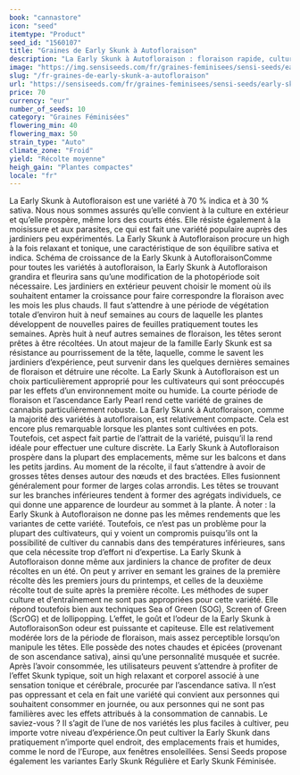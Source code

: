 ```yaml
---
book: "cannastore"
icon: "seed"
itemtype: "Product"
seed_id: "1560107"
title: "Graines de Early Skunk à Autofloraison"
description: "La Early Skunk à Autofloraison : floraison rapide, culture aisée. Mélange à 70 % indica et à 30 % sativa au high à la fois relaxant et tonique."
image: "https://img.sensiseeds.com/fr/graines-feminisees/sensi-seeds/early-skunk-autofloraison-image.png"
slug: "/fr-graines-de-early-skunk-a-autofloraison"
url: "https://sensiseeds.com/fr/graines-feminisees/sensi-seeds/early-skunk-autofloraison?a_aid=cannastore"
price: 70
currency: "eur"
number_of_seeds: 10
category: "Graines Féminisées"
flowering_min: 40
flowering_max: 50
strain_type: "Auto"
climate_zone: "Froid"
yield: "Récolte moyenne"
heigh_gain: "Plantes compactes"
locale: "fr"
---
```

La Early Skunk à Autofloraison est une variété à 70 % indica et à 30 % sativa. Nous nous sommes assurés qu’elle convient à la culture en extérieur et qu’elle prospère, même lors des courts étés. Elle résiste également à la moisissure et aux parasites, ce qui est fait une variété populaire auprès des jardiniers peu expérimentés. La Early Skunk à Autofloraison procure un high à la fois relaxant et tonique, une caractéristique de son équilibre sativa et indica. Schéma de croissance de la Early Skunk à AutofloraisonComme pour toutes les variétés à autofloraison, la Early Skunk à Autofloraison grandira et fleurira sans qu’une modification de la photopériode soit nécessaire. Les jardiniers en extérieur peuvent choisir le moment où ils souhaitent entamer la croissance pour faire correspondre la floraison avec les mois les plus chauds. Il faut s’attendre à une période de végétation totale d’environ huit à neuf semaines au cours de laquelle les plantes développent de nouvelles paires de feuilles pratiquement toutes les semaines. Après huit à neuf autres semaines de floraison, les têtes seront prêtes à être récoltées. Un atout majeur de la famille Early Skunk est sa résistance au pourrissement de la tête, laquelle, comme le savent les jardiniers d’expérience, peut survenir dans les quelques dernières semaines de floraison et détruire une récolte. La Early Skunk à Autofloraison est un choix particulièrement approprié pour les cultivateurs qui sont préoccupés par les effets d’un environnement moite ou humide. La courte période de floraison et l’ascendance Early Pearl rend cette variété de graines de cannabis particulièrement robuste. La Early Skunk à Autofloraison, comme la majorité des variétés à autofloraison, est relativement compacte. Cela est encore plus remarquable lorsque les plantes sont cultivées en pots. Toutefois, cet aspect fait partie de l’attrait de la variété, puisqu’il la rend idéale pour effectuer une culture discrète. La Early Skunk à Autofloraison prospère dans la plupart des emplacements, même sur les balcons et dans les petits jardins. Au moment de la récolte, il faut s’attendre à avoir de grosses têtes denses autour des nœuds et des bractées. Elles fusionnent généralement pour former de larges colas arrondis. Les têtes se trouvant sur les branches inférieures tendent à former des agrégats individuels, ce qui donne une apparence de lourdeur au sommet à la plante. À noter : la Early Skunk à Autofloraison ne donne pas les mêmes rendements que les variantes de cette variété. Toutefois, ce n’est pas un problème pour la plupart des cultivateurs, qui y voient un compromis puisqu’ils ont la possibilité de cultiver du cannabis dans des températures inférieures, sans que cela nécessite trop d’effort ni d’expertise. La Early Skunk à Autofloraison donne même aux jardiniers la chance de profiter de deux récoltes en un été. On peut y arriver en semant les graines de la première récolte dès les premiers jours du printemps, et celles de la deuxième récolte tout de suite après la première récolte. Les méthodes de super culture et d’entraînement ne sont pas appropriées pour cette variété. Elle répond toutefois bien aux techniques Sea of Green (SOG), Screen of Green (ScrOG) et de lollipopping. L’effet, le goût et l’odeur de la Early Skunk à AutofloraisonSon odeur est puissante et capiteuse. Elle est relativement modérée lors de la période de floraison, mais assez perceptible lorsqu’on manipule les têtes. Elle possède des notes chaudes et épicées (provenant de son ascendance sativa), ainsi qu’une personnalité musquée et sucrée. Après l’avoir consommée, les utilisateurs peuvent s’attendre à profiter de l’effet Skunk typique, soit un high relaxant et corporel associé à une sensation tonique et cérébrale, procurée par l’ascendance sativa. Il n’est pas oppressant et cela en fait une variété qui convient aux personnes qui souhaitent consommer en journée, ou aux personnes qui ne sont pas familières avec les effets attribués à la consommation de cannabis. Le saviez-vous ? Il s’agit de l’une de nos variétés les plus faciles à cultiver, peu importe votre niveau d’expérience.On peut cultiver la Early Skunk dans pratiquement n’importe quel endroit, des emplacements frais et humides, comme le nord de l’Europe, aux fenêtres ensoleillées. Sensi Seeds propose également les variantes Early Skunk Régulière et Early Skunk Féminisée.
